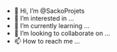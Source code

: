 - 👋 Hi, I’m @SackoProjets
- 👀 I’m interested in ...
- 🌱 I’m currently learning ...
- 💞️ I’m looking to collaborate on ...
- 📫 How to reach me ...

<!---
SackoProjets/SackoProjets is a ✨ special ✨ repository because its `README.md` (this file) appears on your GitHub profile.
You can click the Preview link to take a look at your changes.
--->
